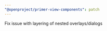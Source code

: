 ```yaml
---
"@openproject/primer-view-components": patch
---
```


Fix issue with layering of nested overlays/dialogs
